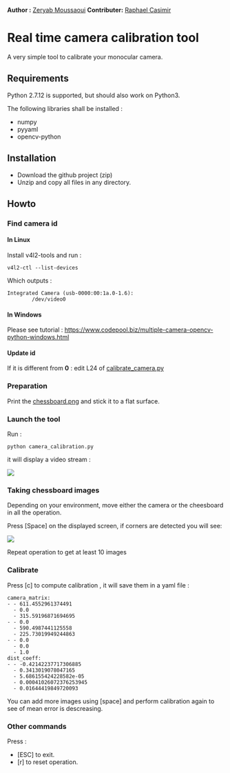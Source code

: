 **Author :** [Zeryab Moussaoui](https://fr.linkedin.com/in/zeryab-moussaoui-9a728029)
**Contributer:**  [Raphael Casimir](https://fr.linkedin.com/in/rapha%C3%ABl-casimir-47068691)

# Real time camera calibration tool 

A very simple tool to calibrate your monocular camera.
 
## Requirements

Python 2.7.12 is supported, but should also work on Python3. 

The following libraries shall be installed :
* numpy
* pyyaml
* opencv-python 

## Installation

* Download the github project (zip)
* Unzip and copy all files in any directory.

## Howto

### Find camera id

#### In Linux

Install v4l2-tools and run :
```
v4l2-ctl --list-devices
```
Which outputs :

```
Integrated Camera (usb-0000:00:1a.0-1.6):
        /dev/video0
```
#### In Windows

Please see tutorial : https://www.codepool.biz/multiple-camera-opencv-python-windows.html

#### Update id

If it is different from **0** : edit L24 of [calibrate_camera.py](./calibrate_camera.py) 

### Preparation

Print the [chessboard.png](./chessboard.png) and stick it to a flat surface.

###  Launch the tool

Run : 
```
python camera_calibration.py
```
it will display a video stream :

![](https://i.ibb.co/3pJM3NL/calibration.png)

###  Taking  chessboard images

Depending on your environment, move either the camera or the cheesboard in all the operation.

Press [Space] on the displayed screen, if corners are detected you will see:

![](https://i.ibb.co/8mMGSv3/chessboard-2.png)

Repeat operation to get at least 10 images 

###  Calibrate

Press [c] to compute calibration , it will save them in a yaml file :

```
camera_matrix:
- - 611.4552961374491
  - 0.0
  - 315.59196871694695
- - 0.0
  - 590.4987441125558
  - 225.73019949244863
- - 0.0
  - 0.0
  - 1.0
dist_coeff:
- - -0.42142237717306885
  - 0.3413019078047165
  - 5.686155424228582e-05
  - 0.00041026072376253945
  - 0.01644419849720093

```

You can add more images using [space] and perform calibration again to see of mean error is descreasing. 

### Other commands
Press :
* [ESC] to exit.
* [r] to reset operation.
